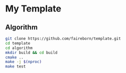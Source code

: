 # My Template

## Algorithm

```bash
git clone https://github.com/faireborn/template.git
cd template
cd algorithm
mkdir build && cd build
cmake ..
make -j $(nproc)
make test
```
